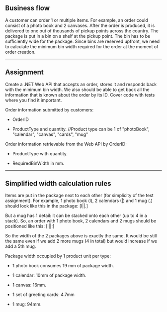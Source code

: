 ## Business flow

A customer can order 1 or multiple items.
For example, an order could consist of a photo book and 2 canvases.
After the order is produced, it is delivered to one out of thousands of pickup points across the country.
The package is put in a bin on a shelf at the pickup point. The bin has to be sufficiently wide for the package.
Since bins are reserved upfront, we need to calculate the minimum bin width required for the order at the moment of order creation.

---

## Assignment

Create a .NET Web API that accepts an order, stores it and responds back with the minimum bin width.
We also should be able to get back all the information that is known about the order by its ID.
Cover code with tests where you find it important.

Order information submitted by customers:

 - OrderID

 - ProductType and quantity. //Product type can be 1 of "photoBook", "calendar", "canvas", "cards", "mug"

Order information retrievable from the Web API by OrderID:

 - ProductType with quantity.

 - RequiredBinWidth in mm.

---

## Simplified width calculation rules

Items are put in the package next to each other (for simplicity of the test assignment).
For example, 1 photo book (l), 2 calendars (|) and 1 mug (.) should look like this in the package: [l||.]

But a mug has 1 detail: it can be stacked onto each other (up to 4 in a stack). So, an order with 1 photo book, 2 calendars and 2 mugs should be positioned like this: [l||:]

So the width of the 2 packages above is exactly the same. It would be still the same even if we add 2 more mugs (4 in total) but would increase if we add a 5th mug.

Package width occupied by 1 product unit per type:

 - 1 photo book consumes 19 mm of package width.

 - 1 calendar: 10mm of package width.

 - 1 canvas: 16mm.

 - 1 set of greeting cards: 4.7mm

 - 1 mug: 94mm.
